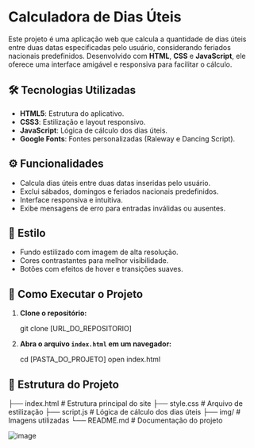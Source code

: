 # Calculadora de Dias Úteis

Este projeto é uma aplicação web que calcula a quantidade de dias úteis entre duas datas especificadas pelo usuário, considerando feriados nacionais predefinidos. Desenvolvido com **HTML**, **CSS** e **JavaScript**, ele oferece uma interface amigável e responsiva para facilitar o cálculo.

## 🛠 Tecnologias Utilizadas

- **HTML5**: Estrutura do aplicativo.
- **CSS3**: Estilização e layout responsivo.
- **JavaScript**: Lógica de cálculo dos dias úteis.
- **Google Fonts**: Fontes personalizadas (Raleway e Dancing Script).

## ⚙️ Funcionalidades

- Calcula dias úteis entre duas datas inseridas pelo usuário.
- Exclui sábados, domingos e feriados nacionais predefinidos.
- Interface responsiva e intuitiva.
- Exibe mensagens de erro para entradas inválidas ou ausentes.

## 🎨 Estilo

- Fundo estilizado com imagem de alta resolução.
- Cores contrastantes para melhor visibilidade.
- Botões com efeitos de hover e transições suaves.

## 🚀 Como Executar o Projeto

1. **Clone o repositório:**
 
   git clone [URL_DO_REPOSITORIO]
   

2. **Abra o arquivo `index.html` em um navegador:**
  
   cd [PASTA_DO_PROJETO]
   open index.html


## 📂 Estrutura do Projeto


├── index.html          # Estrutura principal do site
├── style.css           # Arquivo de estilização
├── script.js           # Lógica de cálculo dos dias úteis
├── img/                # Imagens utilizadas
└── README.md           # Documentação do projeto



![image](https://github.com/user-attachments/assets/50881581-8fd0-4fe0-9887-c7a9e9d9967b)


